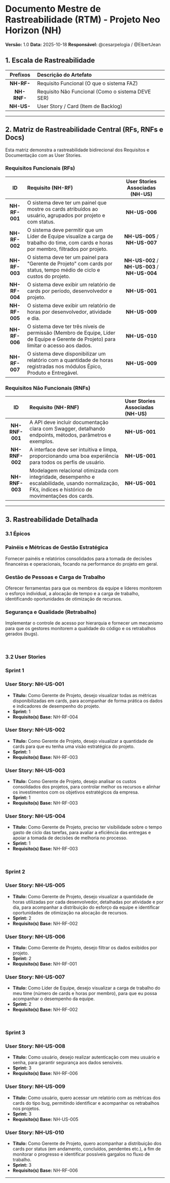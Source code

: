 # Documento Mestre de Rastreabilidade (RTM) - Projeto Neo Horizon (NH)

**Versão:** 1.0
**Data:** 2025-10-18
**Responsável:** @cesarpelogia / @ElbertJean

## 1. Escala de Rastreabilidade

| Prefixos | Descrição do Artefato |
| :---: | :--- |
| **NH-RF-** | Requisito Funcional (O que o sistema FAZ) |
| **NH-RNF-** | Requisito Não Funcional (Como o sistema DEVE SER) |
| **NH-US-** | User Story / Card (Item de Backlog) |

---

## 2. Matriz de Rastreabilidade Central (RFs, RNFs e Docs)

Esta matriz demonstra a rastreabilidade bidirecional dos Requisitos e Documentação com as User Stories.

### Requisitos Funcionais (RFs) 

| ID | Requisito (NH-RF) | User Stories Associadas (NH-US) |
| :---: | :--- | :---: |
| **NH-RF-001** | O sistema deve ter um painel que mostre os cards atribuídos ao usuário, agrupados por projeto e com status. | **NH-US-006** |
| **NH-RF-002** | O sistema deve permitir que um Líder de Equipe visualize a carga de trabalho do time, com cards e horas por membro, filtrados por projeto. | **NH-US-005** / **NH-US-007**  |
| **NH-RF-003** | O sistema deve ter um painel para "Gerente de Projeto" com cards por status, tempo médio de ciclo e custos do projeto. | **NH-US-002** / **NH-US-003** / **NH-US-004** |
| **NH-RF-004** | O sistema deve exibir um relatório de cards por período, desenvolvedor e projeto. | **NH-US-001** |
| **NH-RF-005** | O sistema deve exibir um relatório de horas por desenvolvedor, atividade e dia. | **NH-US-009** |
| **NH-RF-006** | O sistema deve ter três níveis de permissão (Membro de Equipe, Líder de Equipe e Gerente de Projeto) para limitar o acesso aos dados. | **NH-US-010** |
| **NH-RF-007** | O sistema deve disponibilizar um relatório com a quantidade de horas registradas nos módulos Épico, Produto e Entregável. | **NH-US-009**  |

### Requisitos Não Funcionais (RNFs)

| ID | Requisito (NH-RNF) | User Stories Associadas (NH-US) |
| :---: | :--- | :--- |
| **NH-RNF-001** | A API deve incluir documentação clara com Swagger, detalhando endpoints, métodos, parâmetros e exemplos. | **NH-US-001** |
| **NH-RNF-002** | A interface deve ser intuitiva e limpa, proporcionando uma boa experiência para todos os perfis de usuário. | **NH-US-001** |
| **NH-RNF-003** | Modelagem relacional otimizada com integridade, desempenho e escalabilidade, usando normalização, FKs, índices e histórico de movimentações dos cards. | **NH-US-001** |

---

## 3. Rastreabilidade Detalhada

### 3.1 Épicos

### Painéis e Métricas de Gestão Estratégica

Fornecer painéis e relatórios consolidados para a tomada de decisões financeiras e operacionais, focando na performance do projeto em geral.

### Gestão de Pessoas e Carga de Trabalho

Oferecer ferramentas para que os membros da equipe e líderes monitorem o esforço individual, a alocação de tempo e a carga de trabalho, identificando oportunidades de otimização de recursos.

### Segurança e Qualidade (Retrabalho)

Implementar o controle de acesso por hierarquia e fornecer um mecanismo para que os gestores monitorem a qualidade do código e os retrabalhos gerados (bugs).

<br>

### 3.2 User Stories

### Sprint 1

### User Story: NH-US-001

- **Título:** Como Gerente de Projeto, desejo visualizar todas as métricas disponibilizadas em cards, para acompanhar de forma prática os dados e indicadores de desempenho do projeto. 
- **Sprint:** 1
- **Requisito(s) Base:** NH-RF-004

### User Story: NH-US-002

- **Título:** Como Gerente de Projeto, desejo visualizar a quantidade de cards para que eu tenha uma visão estratégica do projeto. 
- **Sprint:** 1
- **Requisito(s) Base:** NH-RF-003

### User Story: NH-US-003

- **Título:** Como Gerente de Projeto, desejo analisar os custos consolidados dos projetos, para controlar melhor os recursos e alinhar os investimentos com os objetivos estratégicos da empresa.
- **Sprint:** 1
- **Requisito(s) Base:** NH-RF-003

### User Story: NH-US-004

- **Título:** Como Gerente de Projeto, preciso ter visibilidade sobre o tempo gasto de ciclo das tarefas, para avaliar a eficiência das entregas e apoiar a tomada de decisões de melhoria no processo.
- **Sprint:** 1
- **Requisito(s) Base:** NH-RF-003

<br>

### Sprint 2

### User Story: NH-US-005

- **Título:** Como Gerente de Projeto, desejo visualizar a quantidade de horas utilizadas por cada desenvolvedor, detalhadas por atividade e por dia, para acompanhar a distribuição do esforço da equipe e identificar oportunidades de otimização na alocação de recursos.
- **Sprint:** 2
- **Requisito(s) Base:** NH-RF-002

### User Story: NH-US-006

- **Título:** Como Gerente de Projeto, desejo filtrar os dados exibidos por projeto.
- **Sprint:** 2
- **Requisito(s) Base:** NH-RF-001

### User Story: NH-US-007

- **Título:** Como Líder de Equipe, desejo visualizar a carga de trabalho do meu time (número de cards e horas por membro), para que eu possa acompanhar o desempenho da equipe.
- **Sprint:** 2
- **Requisito(s) Base:** NH-RF-002

<br>

### Sprint 3

### User Story: NH-US-008

- **Título:** Como usuário, desejo realizar autenticação com meu usuário e senha, para garantir segurança aos dados sensíveis.
- **Sprint:** 3
- **Requisito(s) Base:** NH-RF-006

### User Story: NH-US-009

- **Título:** Como usuário, quero acessar um relatório com as métricas dos cards do tipo bug, permitindo identificar e acompanhar os retrabalhos nos projetos.
- **Sprint:** 3
- **Requisito(s) Base:** NH-US-005

### User Story: NH-US-010

- **Título:** Como Gerente de Projeto, quero acompanhar a distribuição dos cards por status (em andamento, concluídos, pendentes etc.), a fim de monitorar o progresso e identificar possíveis gargalos no fluxo de trabalho.
- **Sprint:** 3
- **Requisito(s) Base:** NH-RF-006

---